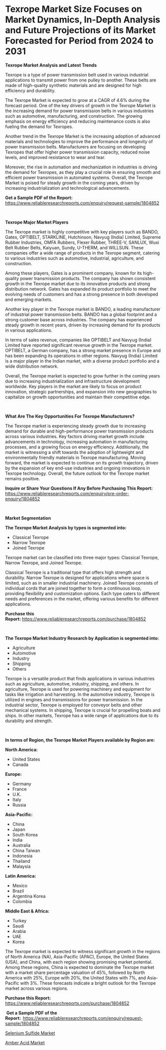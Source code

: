<p><h1>Texrope Market Size Focuses on Market Dynamics, In-Depth Analysis and Future Projections of its Market Forecasted for Period from 2024 to 2031</h1></p><p><strong>Texrope Market Analysis and Latest Trends</strong></p>
<p><p>Texrope is a type of power transmission belt used in various industrial applications to transmit power from one pulley to another. These belts are made of high-quality synthetic materials and are designed for high efficiency and durability.</p><p>The Texrope Market is expected to grow at a CAGR of 4.6% during the forecast period. One of the key drivers of growth in the Texrope Market is the increasing demand for power transmission belts in various industries such as automotive, manufacturing, and construction. The growing emphasis on energy efficiency and reducing maintenance costs is also fueling the demand for Texropes.</p><p>Another trend in the Texrope Market is the increasing adoption of advanced materials and technologies to improve the performance and longevity of power transmission belts. Manufacturers are focusing on developing Texropes that offer higher power transmission capacity, reduced noise levels, and improved resistance to wear and tear.</p><p>Moreover, the rise in automation and mechanization in industries is driving the demand for Texropes, as they play a crucial role in ensuring smooth and efficient power transmission in automated systems. Overall, the Texrope Market is poised for steady growth in the coming years, driven by increasing industrialization and technological advancements.</p></p>
<p><strong>Get a Sample PDF of the Report:&nbsp;</strong> <a href="https://www.reliableresearchreports.com/enquiry/request-sample/1804852">https://www.reliableresearchreports.com/enquiry/request-sample/1804852</a></p>
<p>&nbsp;</p>
<p><strong>Texrope Major Market Players</strong></p>
<p><p>The Texrope market is highly competitive with key players such as BANDO, Gates, OPTIBELT, STARKLINE, Hutchinson, Navyug (India) Limited, Supreme Rubber Industries, OMFA Rubbers, Flexer Rubber, THREE-V, SANLUX, Wuxi Belt Rubber Belts, Kaiyuan, Sundy, U-THERM, and WILLSUN. These companies offer a wide range of products in the Texrope segment, catering to various industries such as automotive, industrial, agriculture, and construction.</p><p>Among these players, Gates is a prominent company, known for its high-quality power transmission products. The company has shown consistent growth in the Texrope market due to its innovative products and strong distribution network. Gates has expanded its product portfolio to meet the evolving needs of customers and has a strong presence in both developed and emerging markets.</p><p>Another key player in the Texrope market is BANDO, a leading manufacturer of industrial power transmission belts. BANDO has a global footprint and a strong customer base across industries. The company has experienced steady growth in recent years, driven by increasing demand for its products in various applications.</p><p>In terms of sales revenue, companies like OPTIBELT and Navyug (India) Limited have reported significant revenue growth in the Texrope market. OPTIBELT, a German company, has a strong market presence in Europe and has been expanding its operations in other regions. Navyug (India) Limited is a major player in the Indian market, with a diverse product portfolio and a wide distribution network.</p><p>Overall, the Texrope market is expected to grow further in the coming years due to increasing industrialization and infrastructure development worldwide. Key players in the market are likely to focus on product innovation, strategic partnerships, and expansion into new geographies to capitalize on growth opportunities and maintain their competitive edge.</p></p>
<p>&nbsp;</p>
<p><strong>What Are The Key Opportunities For Texrope Manufacturers?</strong></p>
<p><p>The Texrope market is experiencing steady growth due to increasing demand for durable and high-performance power transmission products across various industries. Key factors driving market growth include advancements in technology, increasing automation in manufacturing processes, and a growing focus on energy efficiency. Additionally, the market is witnessing a shift towards the adoption of lightweight and environmentally friendly materials in Texrope manufacturing. Moving forward, the market is expected to continue on its growth trajectory, driven by the expansion of key end-use industries and ongoing innovations in Texrope technology. Overall, the future outlook for the Texrope market remains positive.</p></p>
<p><strong>Inquire or Share Your Questions If Any Before Purchasing This Report:</strong> <a href="https://www.reliableresearchreports.com/enquiry/pre-order-enquiry/1804852">https://www.reliableresearchreports.com/enquiry/pre-order-enquiry/1804852</a></p>
<p>&nbsp;</p>
<p><strong>Market Segmentation</strong></p>
<p><strong>The Texrope Market Analysis by types is segmented into:</strong></p>
<p><ul><li>Classical Texrope</li><li>Narrow Texrope</li><li>Joined Texrope</li></ul></p>
<p><p>Texrope market can be classified into three major types: Classical Texrope, Narrow Texrope, and Joined Texrope. </p><p>Classical Texrope is a traditional type that offers high strength and durability. Narrow Texrope is designed for applications where space is limited, such as in smaller industrial machinery. Joined Texrope consists of individual cords that are joined together to form a continuous loop, providing flexibility and customization options. Each type caters to different needs and preferences in the market, offering various benefits for different applications.</p></p>
<p><strong>Purchase this Report:&nbsp;</strong><a href="https://www.reliableresearchreports.com/purchase/1804852">https://www.reliableresearchreports.com/purchase/1804852</a></p>
<p>&nbsp;</p>
<p><strong>The Texrope Market Industry Research by Application is segmented into:</strong></p>
<p><ul><li>Agriculture</li><li>Automotive</li><li>Industry</li><li>Shipping</li><li>Others</li></ul></p>
<p><p>Texrope is a versatile product that finds applications in various industries such as agriculture, automotive, industry, shipping, and others. In agriculture, Texrope is used for powering machinery and equipment for tasks like irrigation and harvesting. In the automotive industry, Texrope is utilized in engines and transmissions for power transmission. In the industrial sector, Texrope is employed for conveyor belts and other mechanical systems. In shipping, Texrope is crucial for propelling boats and ships. In other markets, Texrope has a wide range of applications due to its durability and strength.</p></p>
<p>&nbsp;</p>
<p><strong>In terms of Region, the Texrope Market Players available by Region are:</strong></p>
<p>
    <p> <strong> North America: </strong>
        <ul>
            <li>United States</li>
            <li>Canada</li>
        </ul>
        </p> 
    <p> <strong> Europe: </strong>
        <ul>
            <li>Germany</li>
            <li>France</li>
            <li>U.K.</li>
            <li>Italy</li>
            <li>Russia</li>
        </ul>
        </p> 
    <p> <strong> Asia-Pacific: </strong>
        <ul>
            <li>China</li>
            <li>Japan</li>
            <li>South Korea</li>
            <li>India</li>
            <li>Australia</li>
            <li>China Taiwan</li>
            <li>Indonesia</li>
            <li>Thailand</li>
            <li>Malaysia</li>
        </ul>
        </p> 
    <p> <strong> Latin America: </strong>
        <ul>
            <li>Mexico</li>
            <li>Brazil</li>
            <li>Argentina Korea</li>
            <li>Colombia</li>
        </ul>
        </p> 
    <p> <strong> Middle East & Africa: </strong>
        <ul>
            <li>Turkey</li>
            <li>Saudi</li>
            <li>Arabia</li>
            <li>UAE</li>
            <li>Korea</li>
        </ul>
    </p>
    </p>
<p><p>The Texrope market is expected to witness significant growth in the regions of North America (NA), Asia-Pacific (APAC), Europe, the United States (USA), and China, with each region showing promising market potential. Among these regions, China is expected to dominate the Texrope market with a market share percentage valuation of 45%, followed by North America with 25%, Europe with 20%, the United States with 7%, and Asia-Pacific with 3%. These forecasts indicate a bright outlook for the Texrope market across various regions.</p></p>
<p><strong>Purchase this Report: </strong><a href="https://www.reliableresearchreports.com/purchase/1804852">https://www.reliableresearchreports.com/purchase/1804852</a></p>
<p>&nbsp;<strong>Get a Sample PDF of the Report:&nbsp;&nbsp;</strong><a href="https://www.reliableresearchreports.com/enquiry/request-sample/1804852">https://www.reliableresearchreports.com/enquiry/request-sample/1804852</a></p>
<p><strong></strong></p>
<p><p><a href="https://github.com/edytherolanlouisejk1miz0wig/Market-Research-Report-List-1/blob/main/selenium-sulfide-market.md">Selenium Sulfide Market</a></p><p><a href="https://github.com/peachesmcdowel1/Market-Research-Report-List-1/blob/main/amber-acid-market.md">Amber Acid Market</a></p></p>